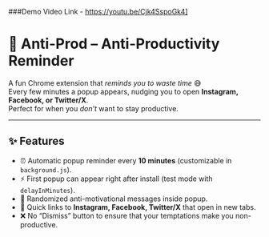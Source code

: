 ###Demo Video Link - https://youtu.be/Cjk4SspoGk4]

# 🛑 Anti-Prod – Anti-Productivity Reminder

A fun Chrome extension that *reminds you to waste time* 😅  
Every few minutes a popup appears, nudging you to open **Instagram, Facebook, or Twitter/X**.  
Perfect for when you *don’t* want to stay productive.  

---

## ✨ Features
- ⏰ Automatic popup reminder every **10 minutes** (customizable in `background.js`).
- ⚡ First popup can appear right after install (test mode with `delayInMinutes`).
- 🎲 Randomized anti-motivational messages inside popup.
- 🔗 Quick links to **Instagram, Facebook, Twitter/X** that open in new tabs.
- ❌ No “Dismiss” button to ensure that your temptations make you non-productive.
